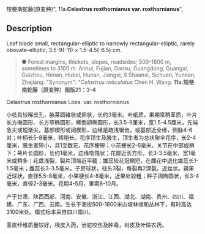 短梗南蛇藤(原变种)",
11a.**Celastrus rosthornianus var. rosthornianus**",

## Description
Leaf blade small, rectangular-elliptic to narrowly rectangular-elliptic, rarely obovate-elliptic, 3.5-9(-11) × 1.5-4.5(-6.5) cm.

> ● Forest margins, thickets, slopes, roadsides; 500-1800 m, sometimes to 3100 m. Anhui, Fujian, Gansu, Guangdong, Guangxi, Guizhou, Henan, Hubei, Hunan, Jiangxi, S Shaanxi, Sichuan, Yunnan, Zhejiang.
  "Synonym": "*Celastrus reticulatus* Chen H. Wang.
**11a.短梗南蛇藤（原变种）图版21：3-4**

Celastrus rosthornianus Loes. var. rosthornianus

小枝具较稀皮孔，腋芽圆锥状或卵状，长约3毫米。叶纸质，果期常稍革质，叶片长方椭圆形、长方窄椭圆形，稀倒卵椭圆形，长3.5-9厘米，宽1.5-4.5厘米，先端急尖或短渐尖，基部楔形或阔楔形，边缘是疏浅锯齿，或基部近全缘，侧脉4-6对；叶柄长5-8毫米，稀稍长。花序顶生及腋生，顶生者为总状聚伞花序，长2-4厘米，腋生者短小，具1至数花，花序梗短；小花梗长2-6毫米，关节在中部或稍下；萼片长圆形，长约1毫米，边缘啮蚀状；花瓣近长方形，长3-3.5毫米，宽1毫米或稍多；花盘浅裂，裂片顶端近平截；雄蕊较花冠稍短，在雌花中退化雄蕊长1-1.5毫米；雌蕊长3-3.5毫米，子房球状，柱头3裂，每裂再2深裂，近丝状。蒴果近球状，直径5.5-8毫米，小果梗长4-8毫米，近果处较粗；种子阔椭圆状，长3-4毫米，直径2-3毫米。花期4-5月，果期8-10月。

产于甘肃、陕酉酉部、河南、安徽、浙江、江西、湖北、湖南、贵州、四川、福建、广东、广西、云南。生长于海拔500-1800米山坡林缘和丛林下，有时高达3100米处。模式标本采自四川南川。

茎皮纤维质量较好，根皮入药，治蛇咬伤及肿毒，树皮及叶做农药。
